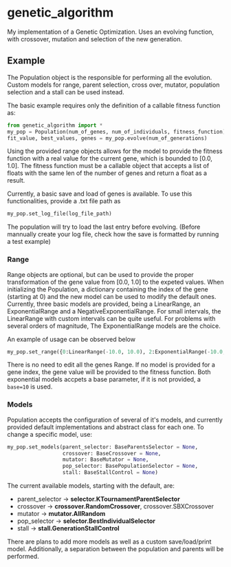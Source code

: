 # genetic_algorithm

My implementation of a Genetic Optimization. Uses an evolving function, with crossover, mutation and selection of the new generation.

## Example

The Population object is the responsible for performing all the evolution. Custom models for range, parent selection, cross over, mutator, population 
selection and a stall can be used instead.

The basic example requires only the definition of a callable fitness function as:

```python
from genetic_algorithm import *
my_pop = Population(num_of_genes, num_of_individuals, fitness_function)
fit_value, best_values, genes = my_pop.evolve(num_of_generations)
```

Using the provided range objects allows for the model to provide the fitness function with a real value for the current gene, which is bounded to [0.0, 1.0].
The fitness function must be a callable object that accepts a list of floats with the same len of the number of genes and return a float as a result.

Currently, a basic save and load of genes is available. To use this functionalities, provide a .txt file path as
```python
my_pop.set_log_file(log_file_path)
```
The population will try to load the last entry before evolving. (Before mannually create your log file, check how the save is formatted by running a test example)

### Range

Range objects are  optional, but can be used to provide the proper transformation of the gene value from [0.0, 1.0] to the expeted values. When initializing
the Population, a dictionary containing the index of the gene (starting at 0) and the new model can be used to modify the default ones. Currently, three basic 
models are provided, being a LinearRange, an ExponentialRange and a NegativeExponentialRange. For small intervals, the LinearRange with custom intervals can
be quite useful. For problems with several orders of magnitude, The ExponentialRange models are the choice.

An example of usage can be observed below

```python
my_pop.set_range({0:LinearRange(-10.0, 10.0), 2:ExponentialRange(-10.0, 10.0), 3:NegativeExponentialRange(-10.0, 10.0, base=10)})
```
 There is no need to edit all the genes Range. If no model is provided for a gene index, the gene value will be provided to the fitness function. Both
 exponential models accpets a base parameter, if it is not provided, a `base=10` is used.
 
 ### Models
 
 Population accepts the configuration of several of it's models, and currently provided default implementations and abstract class for each one. To change
 a specific model, use:
```python
my_pop.set_models(parent_selector: BaseParentsSelector = None,
                  crossover: BaseCrossover = None,
                  mutator: BaseMutator = None,
                  pop_selector: BasePopulationSelector = None,
                  stall: BaseStallControl = None)
```

The current available models, starting with the default, are:
- parent_selector -> **selector.KTournamentParentSelector**
- crossover -> **crossover.RandomCrossover**, crossover.SBXCrossover
- mutator -> **mutator.AllRandom**
- pop_selector -> **selector.BestIndividualSelector**
- stall -> **stall.GenerationStallControl**

There are plans to add more models as well as a custom save/load/print model. Additionally, a separation between the population and parents will be performed.
 
